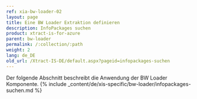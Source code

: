```yaml
---
ref: xia-bw-loader-02
layout: page
title: Eine BW Loader Extraktion definieren
description: InfoPackages suchen
product: xtract-is-for-azure
parent: bw-loader
permalink: /:collection/:path
weight: 2
lang: de_DE
old_url: /Xtract-IS-DE/default.aspx?pageid=infopackages-suchen
---
```

Der folgende Abschnitt beschreibt die Anwendung der BW Loader Komponente.
{% include _content/de/xis-specific/bw-loader/infopackages-suchen.md %}
